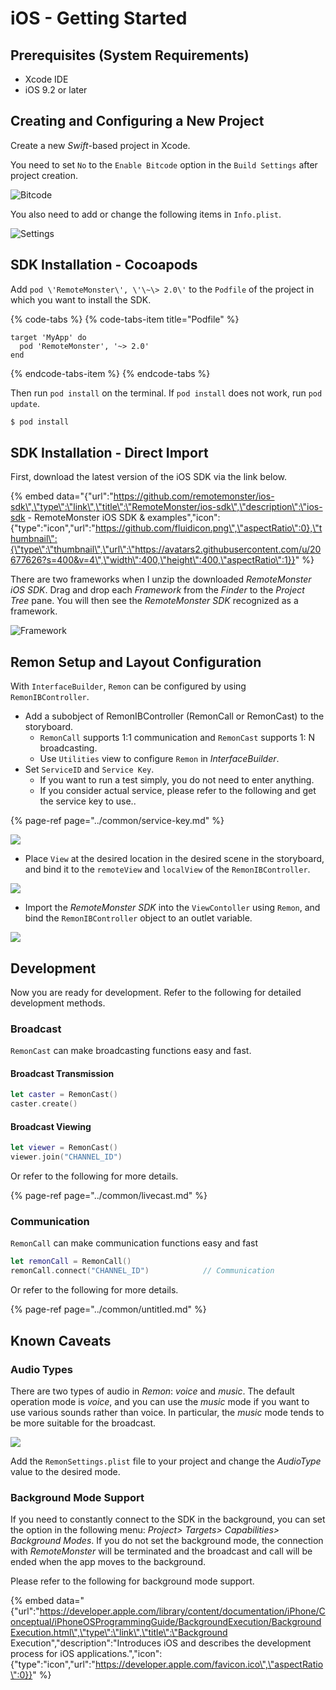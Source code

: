 # iOS - Getting Started

## Prerequisites (System Requirements)

* Xcode IDE
* iOS 9.2 or later

## Creating and Configuring a New Project

Create a new *Swift*-based project in Xcode.

You need to set `No` to the `Enable Bitcode` option in the `Build Settings` after project creation.

![Bitcode](../.gitbook/assets/ios_bitcode%20%281%29.png)

You also need to add or change the following items in `Info.plist`.

![Settings](../.gitbook/assets/ios_buildsettings.png)

## SDK Installation - Cocoapods

Add `pod \'RemoteMonster\', \'\~\> 2.0\'` to the `Podfile` of the project in which you want to install the SDK.

{% code-tabs %}
{% code-tabs-item title="Podfile" %}
```text
target 'MyApp' do
  pod 'RemoteMonster', '~> 2.0'
end
```
{% endcode-tabs-item %}
{% endcode-tabs %}

Then run `pod install` on the terminal. If `pod install` does not work, run `pod update`.

```bash
$ pod install
```

## SDK Installation - Direct Import

First, download the latest version of the iOS SDK via the link below.

{% embed data="{\"url\":\"https://github.com/remotemonster/ios-sdk\",\"type\":\"link\",\"title\":\"RemoteMonster/ios-sdk\",\"description\":\"ios-sdk - RemoteMonster iOS SDK & examples\",\"icon\":{\"type\":\"icon\",\"url\":\"https://github.com/fluidicon.png\",\"aspectRatio\":0},\"thumbnail\":{\"type\":\"thumbnail\",\"url\":\"https://avatars2.githubusercontent.com/u/20677626?s=400&v=4\",\"width\":400,\"height\":400,\"aspectRatio\":1}}" %}

There are two frameworks when I unzip the downloaded *RemoteMonster iOS SDK*. Drag and drop each *Framework* from the *Finder* to the *Project Tree* pane. You will then see the *RemoteMonster SDK* recognized as a framework.

![Framework](../.gitbook/assets/ios_importframework%20%282%29.png)

## Remon Setup and Layout Configuration

With `InterfaceBuilder`, `Remon` can be configured by using `RemonIBController`.

* Add a subobject of RemonIBController (RemonCall or RemonCast) to the storyboard.
    * `RemonCall` supports 1:1 communication and `RemonCast` supports 1: N broadcasting.
    * Use `Utilities` view to configure `Remon` in *InterfaceBuilder*.
* Set `ServiceID` and `Service Key`.
    * If you want to run a test simply, you do not need to enter anything.
    * If you consider actual service, please refer to the following and get the service key to use..

{% page-ref page="../common/service-key.md" %}

![](../.gitbook/assets/basic_config.png)

* Place `View` at the desired location in the desired scene in the storyboard, and bind it to the `remoteView` and `localView` of the `RemonIBController`.

![](../.gitbook/assets/basic_config3%20%282%29.png)

* Import the *RemoteMonster SDK* into the `ViewContoller` using `Remon`, and bind the `RemonIBController` object to an outlet variable.

![](../.gitbook/assets/config3.png)

## Development

Now you are ready for development. Refer to the following for detailed development methods.

### Broadcast

`RemonCast` can make broadcasting functions easy and fast.

#### Broadcast Transmission

```swift
let caster = RemonCast()
caster.create()
```

#### Broadcast Viewing

```swift
let viewer = RemonCast()
viewer.join("CHANNEL_ID")
```

Or refer to the following for more details.

{% page-ref page="../common/livecast.md" %}

### Communication

`RemonCall` can make communication functions easy and fast

```swift
let remonCall = RemonCall()
remonCall.connect("CHANNEL_ID")            // Communication
```

Or refer to the following for more details.

{% page-ref page="../common/untitled.md" %}

## Known Caveats

### Audio Types

There are two types of audio in *Remon*: *voice* and *music*. The default operation mode is *voice*, and you can use the *music* mode if you want to use various sounds rather than voice. In particular, the *music* mode tends to be more suitable for the broadcast.

![](../.gitbook/assets/remonsettings.png)

Add the `RemonSettings.plist` file to your project and change the *AudioType* value to the desired mode.

### Background Mode Support

If you need to constantly connect to the SDK in the background, you can set the option in the following menu: *Project\> Targets\> Capabilities\> Background Modes*. If you do not set the background mode, the connection with *RemoteMonster* will be terminated and the broadcast and call will be ended when the app moves to the background.

Please refer to the following for background mode support.

{% embed data="{\"url\":\"https://developer.apple.com/library/content/documentation/iPhone/Conceptual/iPhoneOSProgrammingGuide/BackgroundExecution/BackgroundExecution.html\",\"type\":\"link\",\"title\":\"Background Execution\",\"description\":\"Introduces iOS and describes the development process for iOS applications.\",\"icon\":{\"type\":\"icon\",\"url\":\"https://developer.apple.com/favicon.ico\",\"aspectRatio\":0}}" %}

